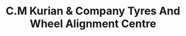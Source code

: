 ---
title: "C.M Kurian & Company Tyres And Wheel Alignment Centre"
url: /kottayam/c-m-kurian-und-company-tyres-and-wheel-alignment-centre/
shop: Reifen
---